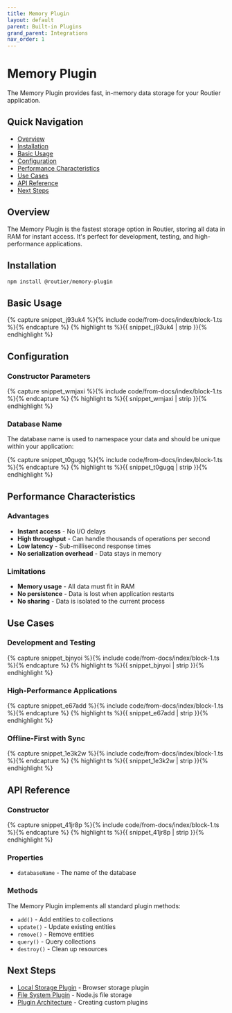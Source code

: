 ```yaml
---
title: Memory Plugin
layout: default
parent: Built-in Plugins
grand_parent: Integrations
nav_order: 1
---
```


# Memory Plugin

The Memory Plugin provides fast, in-memory data storage for your Routier application.

## Quick Navigation

- [Overview](#overview)
- [Installation](#installation)
- [Basic Usage](#basic-usage)
- [Configuration](#configuration)
- [Performance Characteristics](#performance-characteristics)
- [Use Cases](#use-cases)
- [API Reference](#api-reference)
- [Next Steps](#next-steps)

## Overview

The Memory Plugin is the fastest storage option in Routier, storing all data in RAM for instant access. It's perfect for development, testing, and high-performance applications.

## Installation

```bash
npm install @routier/memory-plugin
```

## Basic Usage

{% capture snippet_j93uk4 %}{% include code/from-docs/index/block-1.ts %}{% endcapture %}
{% highlight ts %}{{ snippet_j93uk4  | strip }}{% endhighlight %}

## Configuration

### Constructor Parameters

{% capture snippet_wmjaxi %}{% include code/from-docs/index/block-1.ts %}{% endcapture %}
{% highlight ts %}{{ snippet_wmjaxi  | strip }}{% endhighlight %}

### Database Name

The database name is used to namespace your data and should be unique within your application:

{% capture snippet_t0gugq %}{% include code/from-docs/index/block-1.ts %}{% endcapture %}
{% highlight ts %}{{ snippet_t0gugq  | strip }}{% endhighlight %}

## Performance Characteristics

### Advantages

- **Instant access** - No I/O delays
- **High throughput** - Can handle thousands of operations per second
- **Low latency** - Sub-millisecond response times
- **No serialization overhead** - Data stays in memory

### Limitations

- **Memory usage** - All data must fit in RAM
- **No persistence** - Data is lost when application restarts
- **No sharing** - Data is isolated to the current process

## Use Cases

### Development and Testing

{% capture snippet_bjnyoi %}{% include code/from-docs/index/block-1.ts %}{% endcapture %}
{% highlight ts %}{{ snippet_bjnyoi  | strip }}{% endhighlight %}

### High-Performance Applications

{% capture snippet_e67add %}{% include code/from-docs/index/block-1.ts %}{% endcapture %}
{% highlight ts %}{{ snippet_e67add  | strip }}{% endhighlight %}

### Offline-First with Sync

{% capture snippet_1e3k2w %}{% include code/from-docs/index/block-1.ts %}{% endcapture %}
{% highlight ts %}{{ snippet_1e3k2w  | strip }}{% endhighlight %}

## API Reference

### Constructor

{% capture snippet_41jr8p %}{% include code/from-docs/index/block-1.ts %}{% endcapture %}
{% highlight ts %}{{ snippet_41jr8p  | strip }}{% endhighlight %}

### Properties

- `databaseName` - The name of the database

### Methods

The Memory Plugin implements all standard plugin methods:

- `add()` - Add entities to collections
- `update()` - Update existing entities
- `remove()` - Remove entities
- `query()` - Query collections
- `destroy()` - Clean up resources

## Next Steps

- [Local Storage Plugin](../local-storage/README.md) - Browser storage plugin
- [File System Plugin](../file-system/README.md) - Node.js file storage
- [Plugin Architecture](../../create-your-own/plugin-architecture.md) - Creating custom plugins
